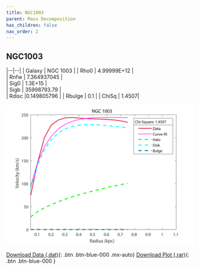 ```yaml
---
title: NGC1003
parent: Mass Decomposition
has_children: false
nav_order: 2
---
```


## NGC1003

|--|--|
| Galaxy |     NGC 1003 |
| Rho0   |	4.99999E+12 |       
| Rnfw   | 	7.364937045 |	
| Sig0   | 1.3E+15 |	
| Sigb   | 35998793.79	|     
| Rdisc  |0.149805796	|
| Rbulge |  0.1	 |
| ChiSq  |  1.4507|

![](/assets/plot/NGC1003.jpg)

[Download Data (.dat)](https://raw.githubusercontent.com/adhitya-spas/Database/gh-pages/assets/data/NGC1003.dat){: .btn .btn-blue-000 .mx-auto}
[Download Plot (.rar)](https://github.com/adhitya-spas/Database/blob/gh-pages/assets/plot/NGC1003.rar?raw=true){: .btn .btn-blue-000 }
